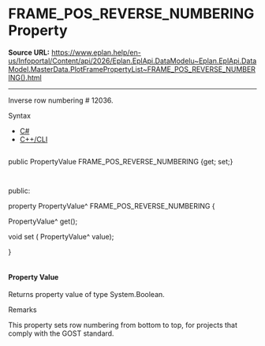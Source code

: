 # FRAME_POS_REVERSE_NUMBERING Property

**Source URL:** https://www.eplan.help/en-us/Infoportal/Content/api/2026/Eplan.EplApi.DataModelu~Eplan.EplApi.DataModel.MasterData.PlotFramePropertyList~FRAME_POS_REVERSE_NUMBERING().html

---

Inverse row numbering # 12036.

Syntax

- [C#](#i-syntax-CS)
- [C++/CLI](#i-syntax-CPP2005)

```
```
public PropertyValue FRAME_POS_REVERSE_NUMBERING {get; set;}
```
```

```
```
public:

property PropertyValue^ FRAME_POS_REVERSE_NUMBERING {

   PropertyValue^ get();

   void set (    PropertyValue^ value);

}
```
```

#### Property Value

Returns property value of type System.Boolean.

Remarks

This property sets row numbering from bottom to top, for projects that comply with the GOST standard.
